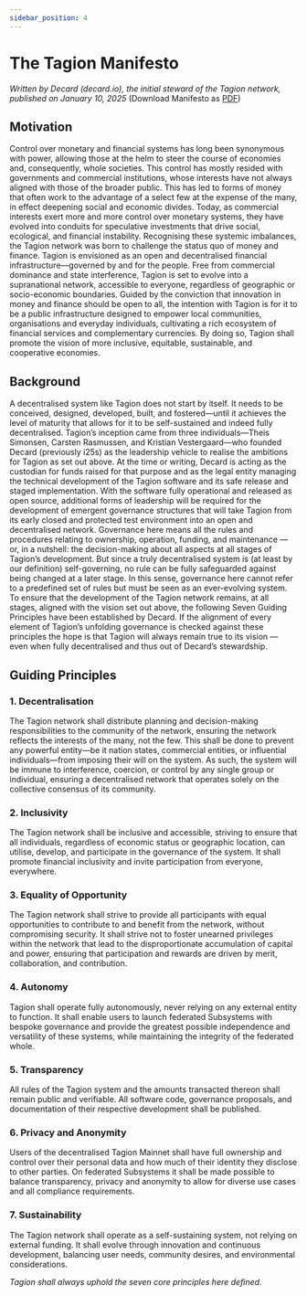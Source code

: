 ```yaml
---
sidebar_position: 4
---
```


# The Tagion Manifesto


_Written by Decard (decard.io), the initial steward of the Tagion network, published on January 10, 2025_ (Download Manifesto as [PDF](https://www.tagion.org/resources/tagion-manifesto.pdf))



## Motivation
Control over monetary and financial systems has long been synonymous
with power, allowing those at the helm to steer the course of economies
and, consequently, whole societies. This control has mostly resided with
governments and commercial institutions, whose interests have not always
aligned with those of the broader public. This has led to forms of money
that often work to the advantage of a select few at the expense of the many,
in effect deepening social and economic divides. Today, as commercial
interests exert more and more control over monetary systems, they have
evolved into conduits for speculative investments that drive social,
ecological, and financial instability.
Recognising these systemic imbalances, the Tagion network was born to
challenge the status quo of money and finance. Tagion is envisioned as an
open and decentralised financial infrastructure—governed by and for the
people. Free from commercial dominance and state interference, Tagion is
set to evolve into a supranational network, accessible to everyone,
regardless of geographic or socio-economic boundaries.
Guided by the conviction that innovation in money and finance should be
open to all, the intention with Tagion is for it to be a public infrastructure
designed to empower local communities, organisations and everyday
individuals, cultivating a rich ecosystem of financial services and
complementary currencies. By doing so, Tagion shall promote the vision of
more inclusive, equitable, sustainable, and cooperative economies.


## Background
A decentralised system like Tagion does not start by itself. It needs to be
conceived, designed, developed, built, and fostered—until it achieves the
level of maturity that allows for it to be self-sustained and indeed fully
decentralised. Tagion’s inception came from three individuals—Theis
Simonsen, Carsten Rasmussen, and Kristian Vestergaard—who founded
Decard (previously i25s) as the leadership vehicle to realise the ambitions
for Tagion as set out above.
At the time or writing, Decard is acting as the custodian for funds raised
for that purpose and as the legal entity managing the technical development
of the Tagion software and its safe release and staged implementation.
With the software fully operational and released as open source, additional
forms of leadership will be required for the development of emergent
governance structures that will take Tagion from its early closed and
protected test environment into an open and decentralised network.
Governance here means all the rules and procedures relating to ownership,
operation, funding, and maintenance — or, in a nutshell: the
decision-making about all aspects at all stages of Tagion’s development.
But since a truly decentralised system is (at least by our definition)
self-governing, no rule can be fully safeguarded against being changed at a
later stage. In this sense, governance here cannot refer to a predefined set
of rules but must be seen as an ever-evolving system.
To ensure that the development of the Tagion network remains, at all
stages, aligned with the vision set out above, the following Seven Guiding
Principles have been established by Decard. If the alignment of every
element of Tagion’s unfolding governance is checked against these principles
the hope is that Tagion will always remain true to its vision — even when
fully decentralised and thus out of Decard’s stewardship.


## Guiding Principles

### 1. Decentralisation
The Tagion network shall distribute planning and
decision-making responsibilities to the community of the
network, ensuring the network reflects the interests of the many,
not the few. This shall be done to prevent any powerful
entity—be it nation states, commercial entities, or influential
individuals—from imposing their will on the system. As such,
the system will be immune to interference, coercion, or control by
any single group or individual, ensuring a decentralised network
that operates solely on the collective consensus of its community.

### 2. Inclusivity
The Tagion network shall be inclusive and accessible, striving to
ensure that all individuals, regardless of economic status or
geographic location, can utilise, develop, and participate in the
governance of the system. It shall promote financial inclusivity
and invite participation from everyone, everywhere.

### 3. Equality of Opportunity
The Tagion network shall strive to provide all participants with
equal opportunities to contribute to and benefit from the
network, without compromising security. It shall strive not to
foster unearned privileges within the network that lead to the
disproportionate accumulation of capital and power, ensuring
that participation and rewards are driven by merit,
collaboration, and contribution.

### 4. Autonomy
Tagion shall operate fully autonomously, never relying on any
external entity to function. It shall enable users to launch
federated Subsystems with bespoke governance and provide the
greatest possible independence and versatility of these systems,
while maintaining the integrity of the federated whole.

### 5. Transparency
All rules of the Tagion system and the amounts transacted
thereon shall remain public and verifiable. All software code,
governance proposals, and documentation of their respective
development shall be published.

### 6. Privacy and Anonymity
Users of the decentralised Tagion Mainnet shall have full
ownership and control over their personal data and how much of
their identity they disclose to other parties. On federated
Subsystems it shall be made possible to balance transparency,
privacy and anonymity to allow for diverse use cases and all
compliance requirements.

### 7. Sustainability
The Tagion network shall operate as a self-sustaining system, not
relying on external funding. It shall evolve through innovation
and continuous development, balancing user needs, community
desires, and environmental considerations.




_Tagion shall always uphold the seven core principles here defined._


